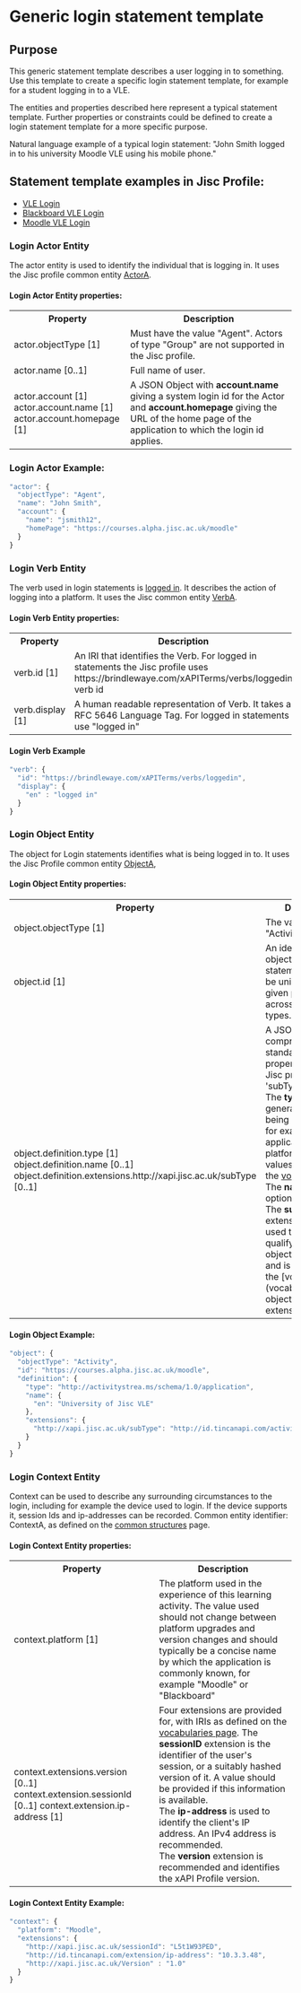 # Generic login statement template

## Purpose
This generic statement template describes a user logging in to something. Use this template to create a specific login statement template, for example for a student logging in to a VLE.

The entities and properties described here represent a typical statement template. Further properties or constraints could be defined to create a login statement template for a more specific purpose.

Natural language example of a typical login statement: "John Smith logged in to his university Moodle VLE using his mobile phone."

## Statement template examples in Jisc Profile:

- [VLE Login](/recipes/vle/login.md)
- [Blackboard VLE Login](/vle/blackboard/loggedin.json)
- [Moodle VLE Login](/vle/moodle/login.js)

### Login Actor Entity
The actor entity is used to identify the individual that is logging in. It uses the Jisc profile common entity [ActorA](/common_structures.md#actora).

#### Login Actor Entity properties:

<table>
<tr><th>Property</th><th>Description</th></tr>
<tr>
<td>actor.objectType [1]</td><td>Must have the value "Agent". Actors of type "Group" are not supported in the Jisc profile.</td>
</tr>
<tr>
<td>actor.name [0..1]</td><td>Full name of user.</td>
</tr>
<tr>
<td>	
actor.account [1] <br/>
actor.account.name [1] <br/>
actor.account.homepage [1] <br/>
</td>
<td>A JSON Object with <b>account.name</b> giving a system login id for the Actor and <b>account.homepage</b> giving the URL of the home page of the application to which the login id applies.</td></tr>
</table>

### Login Actor Example:

``` Javascript
"actor": {
  "objectType": "Agent",
  "name": "John Smith",
  "account": {
    "name": "jsmith12",
    "homePage": "https://courses.alpha.jisc.ac.uk/moodle"
  }
}
```

### Login Verb Entity
The verb used in login statements is [logged in](../vocabulary.md#logged-in). It describes the action of logging into a platform. It uses the Jisc common entity [VerbA](../common_structures.md#verba). 

#### Login Verb Entity properties:
<table>
	<tr><th>Property</th><th>Description</th></tr>
	<tr>
		<td>verb.id [1]</td>
		<td>An IRI that identifies the Verb. For logged in statements the Jisc profile uses https://brindlewaye.com/xAPITerms/verbs/loggedin verb id</td>
	</tr>
	<tr>
		<td>verb.display [1]</td>
		<td>A human readable representation of Verb. It takes a RFC 5646 Language Tag. For logged in statements use "logged in"</td>
	</tr>
</table>

#### Login Verb Example
``` javascript
"verb": {
  "id": "https://brindlewaye.com/xAPITerms/verbs/loggedin",
  "display": {
    "en" : "logged in"
  }
}
```

### Login Object Entity
The object for Login statements identifies what is being logged in to. It uses the Jisc Profile common entity [ObjectA](../common_structures.md#objecta),

#### Login Object Entity properties:
<table>
	<tr><th>Property</th><th>Description</th></tr>
	<tr>
		<td>object.objectType [1]</td>
		<td>The value must be "Activity".</td>
	</tr>
	<tr>
		<td>object.id [1]</td>
		<td>An identifier for the object of the xAPI statement. This must be unique (within a given platform) across all object types.</td>
	</tr>
		<tr>
		<td>object.definition.type [1]<br />
	object.definition.name [0..1]<br />
	object.definition.extensions.http://xapi.jisc.ac.uk/subType [0..1]<br /></td>
		<td>A JSON object comprising both standard xAPI properties and the Jisc profile 'subType' extension.<br/>
    The <b>type</b> classifies generally what is being logged into, for example an application or a platform. Valid values are listed on the <a href="../vocabulary.md#31-activity-types">vocabulary page</a>.<br/>
    The <b>name</b> is optional.<br/>
    The <b>subType</b> extension may be used to further qualify the object.objectType, and is described on the [vocabularies](vocabulary.md#32-object-definition-extensions) page.<br /></tr>
	
</table>

#### Login Object Example:
``` javascript
"object": {
  "objectType": "Activity",
  "id": "https://courses.alpha.jisc.ac.uk/moodle",
  "definition": {
    "type": "http://activitystrea.ms/schema/1.0/application",
    "name": {
      "en": "University of Jisc VLE"
    },
    "extensions": {
      "http://xapi.jisc.ac.uk/subType": "http://id.tincanapi.com/activitytype/lms>"
    }
  }
}
```

### Login Context Entity
Context can be used to describe any surrounding circumstances to the login, including for example the device used to login. If the device supports it, session Ids and ip-addresses can be recorded. Common entity identifier: ContextA, as defined on the [common structures](/common_structures.md#contexta) page. 

#### Login Context Entity properties:
<table>
<tr><th>Property</th><th>Description</th></tr>
	<tr><td>context.platform [1]</td>
	<td>The platform used in the experience of this learning activity. The value used should not change between platform upgrades and version changes and should typically be a concise name by which the application is commonly known, for example "Moodle" or "Blackboard"</td></tr>
	<tr><td>context.extensions.version [0..1]
		 context.extension.sessionId [0..1]
		 context.extension.ip-address [1]
		 </td>
		<td>Four extensions are provided for, with IRIs as defined on the <a href="../vocabulary.md#41-context-extensions">vocabularies page</a>.
  	  The <b>sessionID</b> extension is the identifier of the user's session, or a suitably hashed version of it. A value should be provided if this information is available.<br/>
    The <b>ip-address</b> is used to identify the client's IP address. An IPv4 address is recommended.<br/>
    The <b>version</b> extension is recommended and identifies the xAPI Profile version. <br/></td></tr></table>
			
#### Login Context Entity Example:
``` javascript
"context": {
  "platform": "Moodle",
  "extensions": {
    "http://xapi.jisc.ac.uk/sessionId": "L5t1W93PED",
    "http://id.tincanapi.com/extension/ip-address": "10.3.3.48",
    "http://xapi.jisc.ac.uk/Version" : "1.0"
  }
}
```



